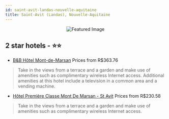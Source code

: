 ```yaml
---
id: saint-avit-landas-nouvelle-aquitaine
title: Saint-Avit (Landas), Nouvelle-Aquitaine
---
```


<center><img src="https://i.travelapi.com/hotels/7000000/6880000/6872500/6872487/32eeb53c_z.jpg" alt="Featured Image" /></center>


##  2 star hotels - ⭐️⭐️

-    [B&B Hôtel Mont-de-Marsan](https://us.hurb.com/hotels/saint-avit-landas/b-b-hotel-mont-de-marsan-JNP-JP597470?cmp=18055) Prices from R$363.76
   > Take in the views from a terrace and a garden and make use of amenities such as complimentary wireless Internet access. Additional amenities at this hotel include a television in a common area and a vending machine.
-    [Hôtel Première Classe Mont De Marsan - St Avit](https://us.hurb.com/hotels/saint-avit-landas/hotel-premiere-classe-mont-de-marsan-st-avit-JNP-JP254681?cmp=18055) Prices from R$230.58
   > Take in the views from a terrace and a garden and make use of amenities such as complimentary wireless Internet access.
